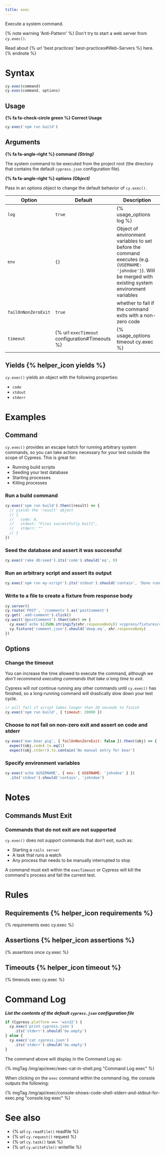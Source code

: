 ```yaml
---
title: exec
---
```


Execute a system command.

{% note warning 'Anti-Pattern' %}
Don't try to start a web server from `cy.exec()`.

Read about {% url 'best practices' best-practices#Web-Servers %} here.
{% endnote %}

# Syntax

```javascript
cy.exec(command)
cy.exec(command, options)
```

## Usage

**{% fa fa-check-circle green %} Correct Usage**

```javascript
cy.exec('npm run build')
```

## Arguments

**{% fa fa-angle-right %} command** ***(String)***

The system command to be executed from the project root (the directory that contains the default `cypress.json` configuration file).

**{% fa fa-angle-right %} options** ***(Object)***

Pass in an options object to change the default behavior of `cy.exec()`.

Option | Default | Description
--- | --- | ---
`log` | `true` | {% usage_options log %}
`env` | `{}` | Object of environment variables to set before the command executes (e.g. `{USERNAME: 'johndoe'}`). Will be merged with existing system environment variables
`failOnNonZeroExit` | `true` | whether to fail if the command exits with a non-zero code
`timeout` | {% url `execTimeout` configuration#Timeouts %} | {% usage_options timeout cy.exec %}

## Yields {% helper_icon yields %}

`cy.exec()` yields an object with the following properties:

- `code`
- `stdout`
- `stderr`

# Examples

## Command

`cy.exec()` provides an escape hatch for running arbitrary system commands, so you can take actions necessary for your test outside the scope of Cypress. This is great for:

- Running build scripts
- Seeding your test database
- Starting processes
- Killing processes

### Run a build command

```javascript
cy.exec('npm run build').then((result) => {
  // yields the 'result' object
  // {
  //   code: 0,
  //   stdout: "Files successfully built",
  //   stderr: ""
  // }
})
```

### Seed the database and assert it was successful

```javascript
cy.exec('rake db:seed').its('code').should('eq', 0)
```

### Run an arbitrary script and assert its output

```javascript
cy.exec('npm run my-script').its('stdout').should('contain', 'Done running the script')
```

### Write to a file to create a fixture from response body

```javascript
cy.server()
cy.route('POST', '/comments').as('postComment')
cy.get('.add-comment').click()
cy.wait('@postComment').then((xhr) => {
  cy.exec(`echo ${JSON.stringify(xhr.responseBody)} >cypress/fixtures/comment.json`)
  cy.fixture('comment.json').should('deep.eq', xhr.responseBody)
})
```

## Options

### Change the timeout

You can increase the time allowed to execute the command, although *we don't recommend executing commands that take a long time to exit*.

Cypress will *not* continue running any other commands until `cy.exec()` has finished, so a long-running command will drastically slow down your test cycle.

```javascript
// will fail if script takes longer than 20 seconds to finish
cy.exec('npm run build', { timeout: 20000 })
```

### Choose to not fail on non-zero exit and assert on code and stderr

```javascript
cy.exec('man bear pig', { failOnNonZeroExit: false }).then((obj) => {
  expect(obj.code).to.eq(1)
  expect(obj.stderr).to.contain('No manual entry for bear')
```

### Specify environment variables

```javascript
cy.exec('echo $USERNAME', { env: { USERNAME: 'johndoe' } })
  .its('stdout').should('contain', 'johndoe')
```

# Notes

## Commands Must Exit

### Commands that do not exit are not supported

`cy.exec()` does not support commands that don't exit, such as:

- Starting a `rails server`
- A task that runs a watch
- Any process that needs to be manually interrupted to stop

A command must exit within the `execTimeout` or Cypress will kill the command's process and fail the current test.

# Rules

## Requirements {% helper_icon requirements %}

{% requirements exec cy.exec %}

## Assertions {% helper_icon assertions %}

{% assertions once cy.exec %}

## Timeouts {% helper_icon timeout %}

{% timeouts exec cy.exec %}

# Command Log

***List the contents of the default `cypress.json` configuration file***

```javascript
if (Cypress.platform === 'win32') {
  cy.exec('print cypress.json')
    .its('stderr').should('be.empty')
} else {
  cy.exec('cat cypress.json')
    .its('stderr').should('be.empty')
}
```

The command above will display in the Command Log as:

{% imgTag /img/api/exec/exec-cat-in-shell.png "Command Log exec" %}

When clicking on the `exec` command within the command log, the console outputs the following:

{% imgTag /img/api/exec/console-shows-code-shell-stderr-and-stdout-for-exec.png "console.log exec" %}

# See also

- {% url `cy.readFile()` readfile %}
- {% url `cy.request()` request %}
- {% url `cy.task()` task %}
- {% url `cy.writeFile()` writefile %}
